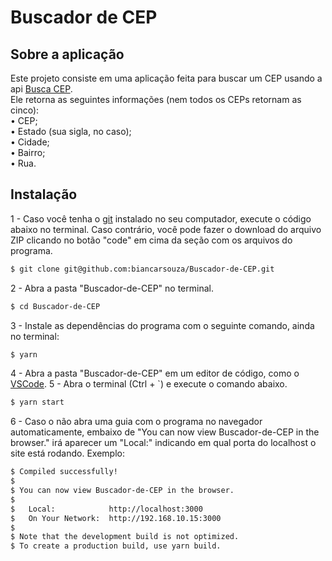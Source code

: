 # Buscador de CEP

## Sobre a aplicação
Este projeto consiste em uma aplicação feita para buscar um CEP usando a api [Busca CEP](https://apicep.com/api-de-consulta/). <br />
Ele retorna as seguintes informações (nem todos os CEPs retornam as cinco): <br />
• CEP; <br />
• Estado (sua sigla, no caso); <br />
• Cidade; <br />
• Bairro; <br />
• Rua.  <br />

## Instalação
1 - Caso você tenha o [git](https://git-scm.com) instalado no seu computador, execute o código abaixo no terminal. Caso contrário, você pode fazer o download do arquivo ZIP clicando no botão "code" em cima da seção com os arquivos do programa.
```bash
$ git clone git@github.com:biancarsouza/Buscador-de-CEP.git
```
2 - Abra a pasta "Buscador-de-CEP" no terminal.
```bash
$ cd Buscador-de-CEP
```
3 - Instale as dependências do programa com o seguinte comando, ainda no terminal:
```bash
$ yarn
```
4 - Abra a pasta "Buscador-de-CEP" em um editor de código, como o [VSCode](https://code.visualstudio.com/).
5 - Abra o terminal (Ctrl + `) e execute o comando abaixo.
```bash
$ yarn start
```
6 - Caso o não abra uma guia com o programa no navegador automaticamente, embaixo de "You can now view Buscador-de-CEP in the browser." irá aparecer um "Local:" indicando em qual porta do localhost o site está rodando. Exemplo:
```bash
$ Compiled successfully!
$
$ You can now view Buscador-de-CEP in the browser.
$
$   Local:            http://localhost:3000
$   On Your Network:  http://192.168.10.15:3000
$
$ Note that the development build is not optimized.
$ To create a production build, use yarn build.
```
